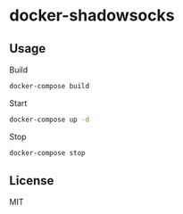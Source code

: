 # docker-shadowsocks

## Usage

Build

```bash
docker-compose build
```

Start

```bash
docker-compose up -d
```

Stop

```bash
docker-compose stop
```

## License

MIT
